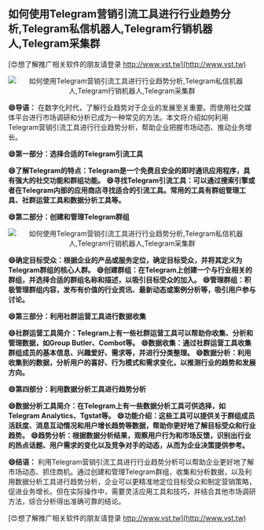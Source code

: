 ## **如何使用Telegram营销引流工具进行行业趋势分析,Telegram私信机器人,Telegram行销机器人,Telegram采集群**

[😍想了解推广相关软件的朋友请登录 http://www.vst.tw](http://www.vst.tw)

 <center><img src="https://vst.tw/MP4/tuiguang/png/7.png" alt="如何使用Telegram营销引流工具进行行业趋势分析,Telegram私信机器人,Telegram行销机器人,Telegram采集群"></center>

**😄导语：**
在数字化时代，了解行业趋势对于企业的发展至关重要。而使用社交媒体平台进行市场调研和分析已成为一种常见的方法。本文将介绍如何利用Telegram营销引流工具进行行业趋势分析，帮助企业把握市场动态、推动业务增长。

**😄第一部分：选择合适的Telegram引流工具**

**😄了解Telegram的特点：Telegram是一个免费且安全的即时通讯应用程序，具有强大的社交功能和群组功能。**
**😄寻找Telegram引流工具：可以通过搜索引擎或者在Telegram内部的应用商店寻找适合的引流工具。常用的工具有群组管理工具、社群运营工具和数据分析工具等。**

**😄第二部分：创建和管理Telegram群组**

 <center><img src="https://vst.tw/MP4/tuiguang/png/6.png" alt="如何使用Telegram营销引流工具进行行业趋势分析,Telegram私信机器人,Telegram行销机器人,Telegram采集群"></center>

**😄确定目标受众：根据企业的产品或服务定位，确定目标受众，并将其定义为Telegram群组的核心人群。**
**😄创建群组：在Telegram上创建一个与行业相关的群组，并选择合适的群组名称和描述，以吸引目标受众的加入。**
**😄管理群组：积极管理群组内容，发布有价值的行业资讯、最新动态或案例分析等，吸引用户参与讨论。**

**😄第三部分：利用社群运营工具进行数据收集**

**😄社群运营工具简介：Telegram上有一些社群运营工具可以帮助你收集、分析和管理数据，如Group Butler、Combot等。**
**😄数据收集：通过社群运营工具收集群组成员的基本信息、兴趣爱好、需求等，并进行分类整理。**
**😄数据分析：利用收集到的数据，分析用户的喜好、行为模式和需求变化，以推测行业的趋势和发展方向。**

**😄第四部分：利用数据分析工具进行趋势分析**

**😄数据分析工具简介：在Telegram上有一些数据分析工具可供选择，如Telegram Analytics、Tgstat等。**
**😄功能介绍：这些工具可以提供关于群组成员活跃度、消息互动情况和用户增长趋势等数据，帮助你更好地了解目标受众和行业趋势。**
**😄趋势分析：根据数据分析结果，观察用户行为和市场反馈，识别出行业的热点话题、用户需求的变化以及竞争对手的动态，从而为企业决策提供参考。**

**😄结语：**
利用Telegram营销引流工具进行行业趋势分析可以帮助企业更好地了解市场动态、抓住商机。通过创建和管理Telegram群组，收集和分析数据，以及利用数据分析工具进行趋势分析，企业可以更精准地定位目标受众和制定营销策略，促进业务增长。但在实际操作中，需要灵活应用工具和技巧，并结合其他市场调研方法，综合分析得出准确可靠的结论。

[😍想了解推广相关软件的朋友请登录 http://www.vst.tw](http://www.vst.tw)



